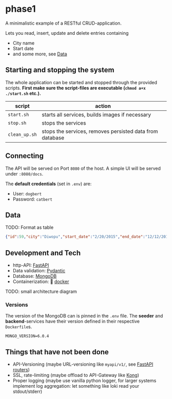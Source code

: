 # phase1

A minimalistic example of a RESTful CRUD-application.

Lets you read, insert, update and delete entries containing

- City name
- Start date
- and some more, see [Data](#data)


## Starting and stopping the system

The whole application can be started and stopped through the provided scripts.
**First make sure the script-files are executable (`chmod a+x ./start.sh` etc.).**

| script        | action                                                   |
| ------------- | -------------------------------------------------------- |
| `start.sh`    | starts all services, builds images if necessary          |
| `stop.sh`     | stops the services                                       |
| `clean_up.sh` | stops the services, removes persisted data from database |

## Connecting

The API will be served on Port `8080` of the host.
A simple UI will be served under `:8080/docs`.

The **default credentials** (set in `.env`) are:

- User: `dogbert`
- Password: `catbert`

## Data

TODO: Format as table

``` json
{"id":59,"city":"Diwopu","start_date":"2/20/2015","end_date":"12/12/2014","price":"81.90","status":"Daily","color":"#08c51b"}
```

## Development and Tech

- http-API: [FastAPI](https://fastapi.tiangolo.com/)
- Data validation: [Pydantic](https://docs.pydantic.dev/)
- Database: [MongoDB](https://www.mongodb.com/)
- Containerization: 🐳 [docker](https://www.docker.com/)

TODO: small architecture diagram

### Versions

The version of the MongoDB can is pinned in the `.env` file.
The **seeder** and **backend**-services have their version defined in their respective `Dockerfile`s.

``` [.env]
MONGO_VERSION=6.0.4
```

## Things that have not been done

- API-Versioning (maybe URL-versioning like `myapi/v1/`, see [FastAPI routers](https://fastapi.tiangolo.com/tutorial/bigger-applications/))
- SSL, rate-limiting (maybe offload to API-Gateway like [Kong](https://konghq.com/))
- Proper logging (maybe use vanilla python logger, for larger systems implement log aggregation: let something like loki read your stdout/stderr)